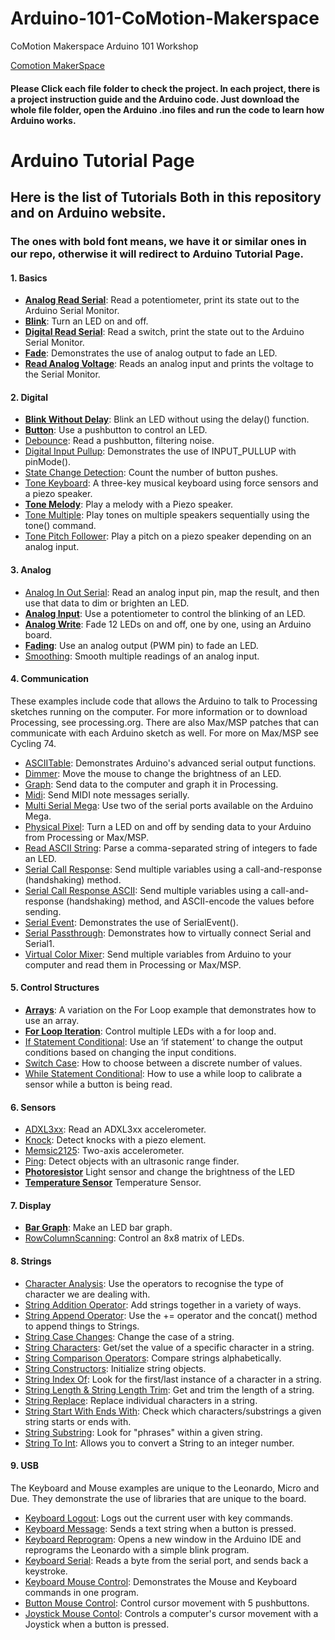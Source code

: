 # Arduino-101-CoMotion-Makerspace
CoMotion Makerspace Arduino 101 Workshop

[Comotion MakerSpace](https://comotion.uw.edu/what-we-do/makerspace/)

#### Please Click each file folder to check the project. In each project, there is a project instruction guide and the Arduino code. Just download the whole file folder, open the Arduino .ino files and run the code to learn how Arduino works.

# Arduino Tutorial Page
## Here is the list of Tutorials Both in this repository and on Arduino website.
### The ones with bold font means, we have it or similar ones in our repo, otherwise it will redirect to Arduino Tutorial Page.

#### 1. Basics
- **[Analog Read Serial](https://github.com/ramonidea/Arduino-101-CoMotion-Makerspace/tree/master/Circuit_9_Serial)**: Read a potentiometer, print its state out to the Arduino Serial Monitor.
- **[Blink](https://github.com/ramonidea/Arduino-101-CoMotion-Makerspace/tree/master/Circuit_02_Blink)**: Turn an LED on and off.
- **[Digital Read Serial](https://www.arduino.cc/en/Tutorial/DigitalReadSerial)**: Read a switch, print the state out to the Arduino Serial Monitor.
- **[Fade](https://github.com/ramonidea/Arduino-101-CoMotion-Makerspace/tree/master/Circuit_05_Fade)**: Demonstrates the use of analog output to fade an LED.
- **[Read Analog Voltage](https://github.com/ramonidea/Arduino-101-CoMotion-Makerspace/tree/master/Circuit_9_Serial)**: Reads an analog input and prints the voltage to the Serial Monitor.
#### 2. Digital
- **[Blink Without Delay](https://github.com/ramonidea/Arduino-101-CoMotion-Makerspace/tree/master/Circuit_02_Blink)**: Blink an LED without using the delay() function.
- **[Button](https://github.com/ramonidea/Arduino-101-CoMotion-Makerspace/tree/master/Circuit_03_Pushbutton)**: Use a pushbutton to control an LED.
- [Debounce](https://www.arduino.cc/en/Tutorial/Debounce): Read a pushbutton, filtering noise.
- [Digital Input Pullup](https://www.arduino.cc/en/Tutorial/InputPullupSerial): Demonstrates the use of INPUT_PULLUP with pinMode().
- [State Change Detection](https://www.arduino.cc/en/Tutorial/StateChangeDetection): Count the number of button pushes.
- [Tone Keyboard](https://www.arduino.cc/en/Tutorial/toneKeyboard): A three-key musical keyboard using force sensors and a piezo speaker.
- **[Tone Melody](https://github.com/ramonidea/Arduino-101-CoMotion-Makerspace/tree/master/Circuit_12_ToneMelody)**: Play a melody with a Piezo speaker.
- [Tone Multiple](https://www.arduino.cc/en/Tutorial/toneMultiple): Play tones on multiple speakers sequentially using the tone() command.
- [Tone Pitch Follower](https://www.arduino.cc/en/Tutorial/tonePitchFollower): Play a pitch on a piezo speaker depending on an analog input.
#### 3. Analog
- [Analog In Out Serial](https://www.arduino.cc/en/Tutorial/AnalogInOutSerial): Read an analog input pin, map the result, and then use that data to dim or brighten an LED.
- **[Analog Input](https://github.com/ramonidea/Arduino-101-CoMotion-Makerspace/tree/master/Circuit_9_Serial)**: Use a potentiometer to control the blinking of an LED.
- **[Analog Write](https://github.com/ramonidea/Arduino-101-CoMotion-Makerspace/tree/master/Circuit_08_MultipleLEDs)**: Fade 12 LEDs on and off, one by one, using an Arduino board.
- **[Fading](https://github.com/ramonidea/Arduino-101-CoMotion-Makerspace/tree/master/Circuit_05_Fade)**: Use an analog output (PWM pin) to fade an LED.
- [Smoothing](https://www.arduino.cc/en/Tutorial/Smoothing): Smooth multiple readings of an analog input.
#### 4. Communication
These examples include code that allows the Arduino to talk to Processing sketches running on the computer. For more information or to download Processing, see processing.org. There are also Max/MSP patches that can communicate with each Arduino sketch as well. For more on Max/MSP see Cycling 74.
- [ASCIITable](https://www.arduino.cc/en/Tutorial/ASCIITable): Demonstrates Arduino's advanced serial output functions.
- [Dimmer](https://www.arduino.cc/en/Tutorial/Dimmer): Move the mouse to change the brightness of an LED.
- [Graph](https://www.arduino.cc/en/Tutorial/Graph): Send data to the computer and graph it in Processing.
- [Midi](https://www.arduino.cc/en/Tutorial/Midi): Send MIDI note messages serially.
- [Multi Serial Mega](https://www.arduino.cc/en/Tutorial/MultiSerialMega): Use two of the serial ports available on the Arduino Mega.
- [Physical Pixel](https://www.arduino.cc/en/Tutorial/PhysicalPixel): Turn a LED on and off by sending data to your Arduino from Processing or Max/MSP.
- [Read ASCII String](https://www.arduino.cc/en/Tutorial/ReadASCIIString): Parse a comma-separated string of integers to fade an LED.
- [Serial Call Response](https://www.arduino.cc/en/Tutorial/SerialCallResponse): Send multiple variables using a call-and-response (handshaking) method.
- [Serial Call Response ASCII](https://www.arduino.cc/en/Tutorial/SerialCallResponseASCII): Send multiple variables using a call-and-response (handshaking) method, and ASCII-encode the values before sending.
- [Serial Event](https://www.arduino.cc/en/Tutorial/SerialEvent): Demonstrates the use of SerialEvent().
- [Serial Passthrough](https://www.arduino.cc/en/Tutorial/SerialPassthrough): Demonstrates how to virtually connect Serial and Serial1.
- [Virtual Color Mixer](https://www.arduino.cc/en/Tutorial/VirtualColorMixer): Send multiple variables from Arduino to your computer and read them in Processing or Max/MSP.
#### 5. Control Structures
- **[Arrays](https://github.com/ramonidea/Arduino-101-CoMotion-Makerspace/tree/master/Circuit_07_BarGraph)**: A variation on the For Loop example that demonstrates how to use an array.
- **[For Loop Iteration](https://github.com/ramonidea/Arduino-101-CoMotion-Makerspace/tree/master/Circuit_06_Scrolling)**: Control multiple LEDs with a for loop and.
- [If Statement Conditional](https://www.arduino.cc/en/Tutorial/ifStatementConditional): Use an ‘if statement’ to change the output conditions based on changing the input conditions.
- [Switch Case](https://www.arduino.cc/en/Tutorial/SwitchCase): How to choose between a discrete number of values.
- [While Statement Conditional](https://www.arduino.cc/en/Tutorial/WhileStatementConditional): How to use a while loop to calibrate a sensor while a button is being read.
#### 6. Sensors
- [ADXL3xx](https://www.arduino.cc/en/Tutorial/ADXL3xx): Read an ADXL3xx accelerometer.
- [Knock](https://www.arduino.cc/en/Tutorial/Knock): Detect knocks with a piezo element.
- [Memsic2125](https://www.arduino.cc/en/Tutorial/Memsic2125): Two-axis accelerometer.
- [Ping](https://www.arduino.cc/en/Tutorial/Ping): Detect objects with an ultrasonic range finder.
- **[Photoresistor](https://github.com/ramonidea/Arduino-101-CoMotion-Makerspace/tree/master/Circuit_10_Photoresistor)** Light sensor and change the brightness of the LED
- **[Temperature Sensor](https://github.com/ramonidea/Arduino-101-CoMotion-Makerspace/tree/master/Circuit_11_TempSensor)** Temperature Sensor.
#### 7. Display
- **[Bar Graph](https://github.com/ramonidea/Arduino-101-CoMotion-Makerspace/tree/master/Circuit_07_BarGraph)**: Make an LED bar graph.
- [RowColumnScanning](https://www.arduino.cc/en/Tutorial/RowColumnScanning): Control an 8x8 matrix of LEDs.
#### 8. Strings
- [Character Analysis](https://www.arduino.cc/en/Tutorial/CharacterAnalysis): Use the operators to recognise the type of character we are dealing with.
- [String Addition Operator](https://www.arduino.cc/en/Tutorial/StringAdditionOperator): Add strings together in a variety of ways.
- [String Append Operator](https://www.arduino.cc/en/Tutorial/StringAppendOperator): Use the += operator and the concat() method to append things to Strings.
- [String Case Changes](https://www.arduino.cc/en/Tutorial/StringCaseChanges): Change the case of a string.
- [String Characters](https://www.arduino.cc/en/Tutorial/StringCharacters): Get/set the value of a specific character in a string.
- [String Comparison Operators](https://www.arduino.cc/en/Tutorial/StringComparisonOperators): Compare strings alphabetically.
- [String Constructors](https://www.arduino.cc/en/Tutorial/StringConstructors): Initialize string objects.
- [String Index Of](https://www.arduino.cc/en/Tutorial/StringIndexOf): Look for the first/last instance of a character in a string.
- [String Length & String Length Trim](https://www.arduino.cc/en/Tutorial/StringLengthTrim): Get and trim the length of a string.
- [String Replace](https://www.arduino.cc/en/Tutorial/StringReplace): Replace individual characters in a string.
- [String Start With Ends With](https://www.arduino.cc/en/Tutorial/StringStartsWithEndsWith): Check which characters/substrings a given string starts or ends with.
- [String Substring](https://www.arduino.cc/en/Tutorial/StringSubstring): Look for "phrases" within a given string.
- [String To Int](https://www.arduino.cc/en/Tutorial/StringToInt): Allows you to convert a String to an integer number.
#### 9. USB
The Keyboard and Mouse examples are unique to the Leonardo, Micro and Due. They demonstrate the use of libraries that are unique to the board.
- [Keyboard Logout](https://www.arduino.cc/en/Tutorial/KeyboardLogout): Logs out the current user with key commands.
- [Keyboard Message](https://www.arduino.cc/en/Tutorial/KeyboardMessage): Sends a text string when a button is pressed.
- [Keyboard Reprogram](https://www.arduino.cc/en/Tutorial/KeyboardReprogram): Opens a new window in the Arduino IDE and reprograms the Leonardo with a simple blink program.
- [Keyboard Serial](https://www.arduino.cc/en/Tutorial/KeyboardSerial): Reads a byte from the serial port, and sends back a keystroke.
- [Keyboard Mouse Control](https://www.arduino.cc/en/Tutorial/KeyboardAndMouseControl): Demonstrates the Mouse and Keyboard commands in one program.
- [Button Mouse Control](https://www.arduino.cc/en/Tutorial/ButtonMouseControl): Control cursor movement with 5 pushbuttons.
- [Joystick Mouse Contol](https://www.arduino.cc/en/Tutorial/JoystickMouseControl): Controls a computer's cursor movement with a Joystick when a button is pressed.
